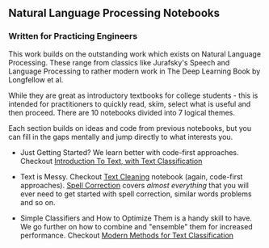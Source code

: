 Natural Language Processing Notebooks
--
### Written for Practicing Engineers

This work builds on the outstanding work which exists on Natural Language Processing. These range from classics like Jurafsky's Speech and Language Processing to rather modern work in The Deep Learning Book by Longfellow et al.

While they are great as introductory textbooks for college students - this is intended for practitioners to quickly read, skim, select what is useful and then proceed. There are 10 notebooks divided into 7 logical themes.

Each section builds on ideas and code from previous notebooks, but you can fill in the gaps mentally and jump directly to what interests you.

- Just Getting Started? We learn better with code-first approaches. Checkout [Introduction To Text, with Text Classification](https://github.com/NirantK/nlp-python-deep-learning/blob/master/Part-01.ipynb)

- Text is Messy. Checkout [Text Cleaning](https://github.com/NirantK/nlp-python-deep-learning/blob/master/Part-02-A.ipynb) notebook (again, code-first approaches). [Spell Correction](https://github.com/NirantK/nlp-python-deep-learning/blob/master/Part-02-B.ipynb) covers *almost everything* that you will ever need to get started with spell correction, similar words problems and so on. 

- Simple Classifiers and How to Optimize Them is a handy skill to have. We go further on how to combine and "ensemble" them for increased performance. Checkout [Modern Methods for Text Classification](https://github.com/NirantK/nlp-python-deep-learning/blob/master/Part-05%20Modern%20Text%20Classification.ipynb)
